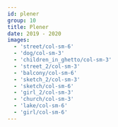 ```yaml
---
id: plener
group: 10
title: Plener
date: 2019 - 2020
images:
  - 'street/col-sm-6'
  - 'dog/col-sm-3'
  - 'children_in_ghetto/col-sm-3'
  - 'street_2/col-sm-3'
  - 'balcony/col-sm-6'
  - 'sketch_2/col-sm-3'
  - 'sketch/col-sm-6'
  - 'girl_2/col-sm-3'
  - 'church/col-sm-3'
  - 'lake/col-sm-6'
  - 'girl/col-sm-6'
---
```

